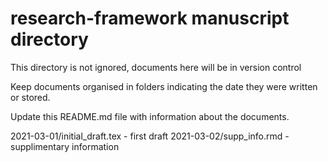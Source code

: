 # research-framework manuscript directory
This directory is not ignored, documents here will be in version control

Keep documents organised in folders indicating the date they were written or stored.

Update this README.md file with information about the documents.

2021-03-01/initial_draft.tex - first draft
2021-03-02/supp_info.rmd - supplimentary information